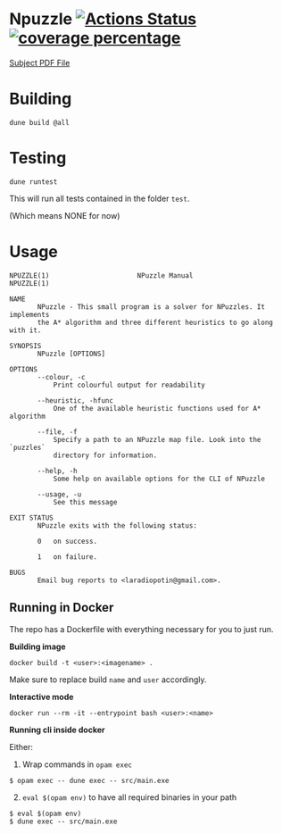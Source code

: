 # Npuzzle [![Actions Status](https://github.com/RadioPotin/npuzzle42/workflows/build/badge.svg)](https://github.com/RadioPotin/npuzzle42/actions) [![coverage percentage](https://raw.githubusercontent.com/RadioPotin/npuzzle42/gh-pages/coverage/badge.svg)](https://RadioPotin.github.io/npuzzle42/coverage/)

[Subject PDF File](https://linx.zapashcanon.fr/8i0usstm.pdf)

# Building
```
dune build @all
```
# Testing
```
dune runtest
```
This will run all tests contained in the folder `test`.

(Which means NONE for now)

# Usage

```shell-session
NPUZZLE(1)                      NPuzzle Manual                      NPUZZLE(1)

NAME
       NPuzzle - This small program is a solver for NPuzzles. It implements
       the A* algorithm and three different heuristics to go along with it.

SYNOPSIS
       NPuzzle [OPTIONS]

OPTIONS
       --colour, -c
           Print colourful output for readability

       --heuristic, -hfunc
           One of the available heuristic functions used for A* algorithm

       --file, -f
           Specify a path to an NPuzzle map file. Look into the `puzzles`
           directory for information.

       --help, -h
           Some help on available options for the CLI of NPuzzle

       --usage, -u
           See this message

EXIT STATUS
       NPuzzle exits with the following status:

       0   on success.

       1   on failure.

BUGS
       Email bug reports to <laradiopotin@gmail.com>.
```

##  Running in Docker

The repo has a Dockerfile with everything necessary for you to just run.

**Building image**
```shell-session
docker build -t <user>:<imagename> .
```

Make sure to replace build `name` and `user` accordingly.

**Interactive mode**
```shell-session
docker run --rm -it --entrypoint bash <user>:<name>
```

**Running cli inside docker**

Either:

1. Wrap commands in `opam exec`
```shell-session
$ opam exec -- dune exec -- src/main.exe  
```

2. `eval $(opam env)` to have all required binaries in your path
```shell-session
$ eval $(opam env)
$ dune exec -- src/main.exe 
```

